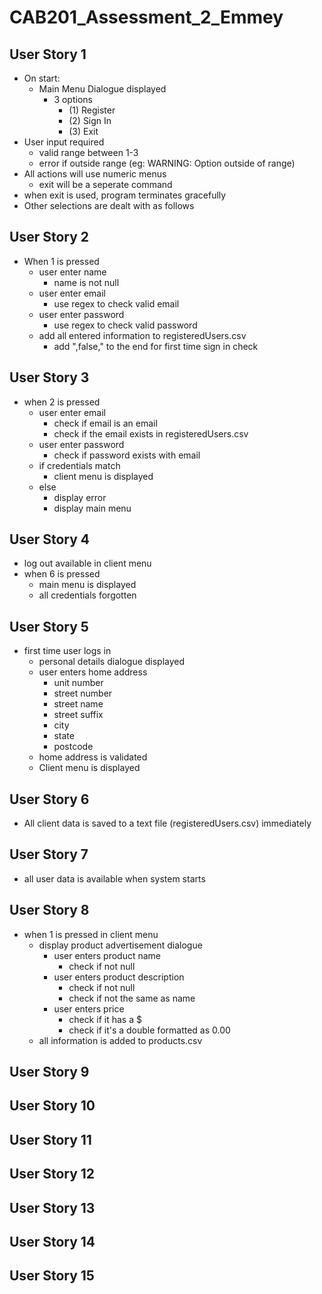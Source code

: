 # CAB201_Assessment_2_Emmey

## User Story 1
- On start:
	- Main Menu Dialogue displayed
		- 3 options
			- (1) Register
			- (2) Sign In
			- (3) Exit
- User input required
	- valid range between 1-3
	- error if outside range (eg: WARNING: Option outside of range)
- All actions will use numeric menus
	- exit will be a seperate command
- when exit is used, program terminates gracefully
- Other selections are dealt with as follows

## User Story 2
- When 1 is pressed
	- user enter name
		- name is not null
	- user enter email
		- use regex to check valid email
	- user enter password
		- use regex to check valid password
	- add all entered information to registeredUsers.csv
		- add ",false," to the end for first time sign in check

## User Story 3
- when 2 is pressed
	- user enter email
		- check if email is an email
		- check if the email exists in registeredUsers.csv
	- user enter password
		- check if password exists with email
	- if credentials match
		- client menu is displayed
	- else 
		- display error
		- display main menu

## User Story 4
- log out available in client menu
- when 6 is pressed
	- main menu is displayed
	- all credentials forgotten

## User Story 5
- first time user logs in
	- personal details dialogue displayed
	- user enters home address
		- unit number
		- street number
		- street name
		- street suffix
		- city
		- state
		- postcode
	- home address is validated
	- Client menu is displayed

## User Story 6
- All client data is saved to a text file (registeredUsers.csv) immediately

## User Story 7
- all user data is available when system starts

## User Story 8
- when 1 is pressed in client menu
	- display product advertisement dialogue
		- user enters product name
			- check if not null
		- user enters product description
			- check if not null
			- check if not the same as name
		- user enters price
			- check if it has a $
			- check if it's a double formatted as 0.00
	- all information is added to products.csv

## User Story 9


## User Story 10


## User Story 11


## User Story 12


## User Story 13


## User Story 14


## User Story 15
